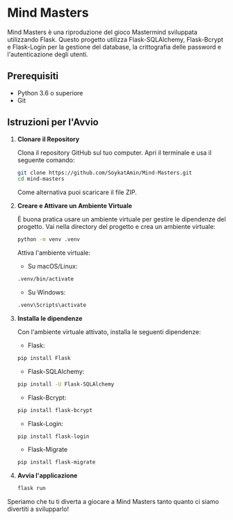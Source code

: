 # Mind Masters

Mind Masters è una riproduzione del gioco Mastermind sviluppata utilizzando Flask. Questo progetto utilizza Flask-SQLAlchemy, Flask-Bcrypt e Flask-Login per la gestione del database, la crittografia delle password e l'autenticazione degli utenti.

## Prerequisiti

- Python 3.6 o superiore
- Git

## Istruzioni per l'Avvio

1. **Clonare il Repository**

   Clona il repository GitHub sul tuo computer. Apri il terminale e usa il seguente comando:

   ```bash
   git clone https://github.com/SoykatAmin/Mind-Masters.git
   cd mind-masters
   ```
   Come alternativa puoi scaricare il file ZIP.

2. **Creare e Attivare un Ambiente Virtuale**

    È buona pratica usare un ambiente virtuale per gestire le dipendenze del progetto. Vai nella directory del progetto e crea un ambiente virtuale:
    ```bash
    python -m venv .venv
    ```
    Attiva l'ambiente virtuale:
    
    - Su macOS/Linux:
    ```bash
    .venv/bin/activate
    ```
    - Su Windows:
    ```bash
    .venv\Scripts\activate
    ```

3. **Installa le dipendenze**

    Con l'ambiente virtuale attivato, installa le seguenti dipendenze:
    
    - Flask:
    ```bash
    pip install Flask
    ```

    - Flask-SQLAlchemy:
    ```bash
    pip install -U Flask-SQLAlchemy
    ```

    - Flask-Bcrypt:
    ```bash
    pip install flask-bcrypt
    ```

    - Flask-Login:
    ```bash
    pip install flask-login
    ```

    - Flask-Migrate
    ```bash
    pip install flask-migrate
    ```

4. **Avvia l'applicazione**

    ```bash
    flask run
    ```

Speriamo che tu ti diverta a giocare a Mind Masters tanto quanto ci siamo divertiti a svilupparlo!

